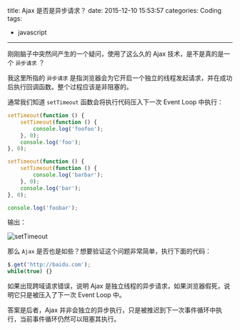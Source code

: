 title: Ajax 是否是异步请求？
date: 2015-12-10 15:53:57
categories: Coding
tags:
 - javascript
---

刚刚脑子中突然间产生的一个疑问，使用了这么久的 Ajax 技术，是不是真的是一个 `异步请求` ？

我这里所指的 `异步请求` 是指浏览器会为它开启一个独立的线程发起请求，并在成功后执行回调函数。整个过程应该是非阻塞的。

通常我们知道 `setTimeout` 函数会将执行代码压入下一次 Event Loop 中执行：

```js
setTimeout(function () {
    setTimeout(function () {
        console.log('foofoo');
    }, 0);
    console.log('foo');
}, 0);

setTimeout(function () {
    setTimeout(function () {
        console.log('barbar');
    }, 0);
    console.log('bar');
}, 0);

console.log('foobar');
```

输出：

![setTimeout](settimeout.png)

那么 `Ajax` 是否也是如些？想要验证这个问题非常简单，执行下面的代码：

```js
$.get('http://baidu.com');
while(true) {}
```

如果出现跨域请求错误，说明 Ajax 是独立线程的异步请求，如果浏览器假死，说明它只是被压入了下一次 Event Loop 中。

答案是后者，Ajax 并非会独立的异步执行，只是被推迟到下一次事件循环中执行，当前事件循环仍然可以阻塞其执行。


